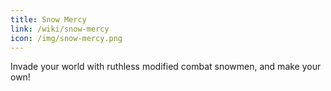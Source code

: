 ```yaml
---
title: Snow Mercy
link: /wiki/snow-mercy
icon: /img/snow-mercy.png
---
```


Invade your world with ruthless modified combat snowmen, and make your own!